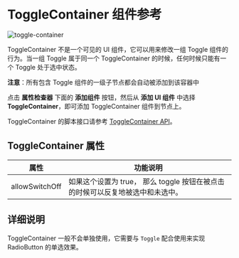 # ToggleContainer 组件参考

![toggle-container](../toggle/toggle-container.png)

ToggleContainer 不是一个可见的 UI 组件，它可以用来修改一组 Toggle  组件的行为。当一组 Toggle 属于同一个 ToggleContainer 的时候，任何时候只能有一个 Toggle 处于选中状态。

**注意**：所有包含 Toggle 组件的一级子节点都会自动被添加到该容器中

点击 **属性检查器** 下面的 **添加组件** 按钮，然后从 **添加 UI 组件** 中选择 **ToggleContainer**，即可添加 ToggleContainer 组件到节点上。

ToggleContainer 的脚本接口请参考 [ToggleContainer API](../../../api/zh/classes/ToggleContainer.html)。

## ToggleContainer 属性

| 属性 |   功能说明
| -------------- | ----------- |
| allowSwitchOff | 如果这个设置为 true， 那么 toggle 按钮在被点击的时候可以反复地被选中和未选中。

## 详细说明

ToggleContainer 一般不会单独使用，它需要与 `Toggle` 配合使用来实现 RadioButton 的单选效果。
